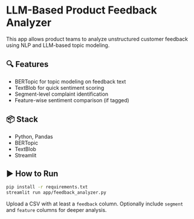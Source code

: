 # LLM-Based Product Feedback Analyzer

This app allows product teams to analyze unstructured customer feedback using NLP and LLM-based topic modeling.

## 🔍 Features
- BERTopic for topic modeling on feedback text
- TextBlob for quick sentiment scoring
- Segment-level complaint identification
- Feature-wise sentiment comparison (if tagged)

## 📦 Stack
- Python, Pandas
- BERTopic
- TextBlob
- Streamlit

## ▶️ How to Run
```bash
pip install -r requirements.txt
streamlit run app/feedback_analyzer.py
```

Upload a CSV with at least a `feedback` column. Optionally include `segment` and `feature` columns for deeper analysis.
